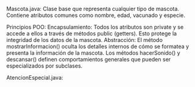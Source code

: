 
Mascota.java:
Clase base que representa cualquier tipo de mascota. Contiene atributos comunes como nombre, edad, vacunado y especie.

Principios POO:
Encapsulamiento: Todos los atributos son private y se accede a ellos a través de métodos public (getters). Esto protege la integridad de los datos de la mascota.
Abstracción: El método mostrarInformacion() oculta los detalles internos de cómo se formatea y presenta la información de la mascota. Los métodos hacerSonido() y descansar() definen comportamientos generales que pueden ser especializados por subclases.

AtencionEspecial.java:
